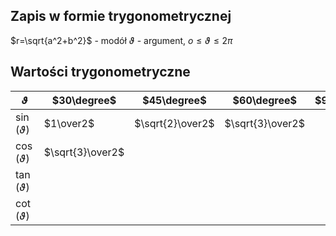## Zapis w formie trygonometrycznej

$r=\sqrt{a^2+b^2}$ - modół
$\vartheta$ - argument, $o \leq \vartheta \leq 2\pi$ 

## Wartości trygonometryczne
| $\vartheta$       | $30\degree$ | $45\degree$ | $60\degree$ | $90\degree$ | $180\degree$ | $360\degree$ |
| ----------------- | ----------- | ----------- | ----------- | ----------- | ------------ | ------------ |
| $\sin(\vartheta)$ |$1\over2$|$\sqrt{2}\over2$|$\sqrt{3}\over2$|             |              |              |
| $\cos(\vartheta)$ |$\sqrt{3}\over2$|             |             |             |              |              |
| $\tan(\vartheta)$ |             |             |             |             |              |              |
| $\cot(\vartheta)$ |             |             |             |             |              |              |
